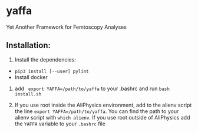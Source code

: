 # yaffa
Yet Another Framework for Femtoscopy Analyses

## Installation:
1. Install the dependencies:
* `pip3 install [--user] pylint`
*  Install docker

1. add ` export YAFFA=/path/to/yaffa` to your .bashrc and run `bash install.sh`

1. If you use root inside the AliPhysics environment, add to the alienv script the line `export YAFFA=/path/to/yaffa`.
You can find the path to your alienv script with `which alienv`. If you use root outside of AliPhysics add the `YAFFA`
variable to your `.bashrc` file
